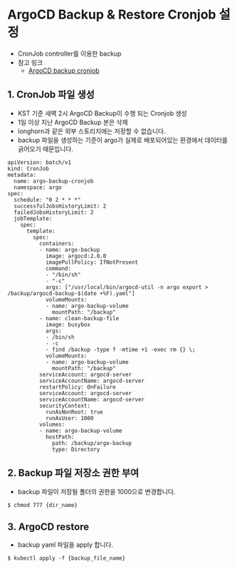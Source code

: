 # ArgoCD Backup & Restore Cronjob 설정
- CronJob controller를 이용한 backup
- 참고 링크
  - [ArgoCD backup cronjob](https://www.jacobbaek.com/1244)

## 1. CronJob 파일 생성
-   KST 기준 새벽 2시 ArgoCD Backup이 수행 되는 Cronjob 생성
-   1일 이상 지난 ArgoCD Backup 본은 삭제
-   longhorn과 같은 외부 스토리지에는 저장할 수 없습니다. 
  - backup 파일을 생성하는 기준이 argo가 실제로 배포되어있는 환경에서 데이터를 긁어오기 때문입니다.
 
```
apiVersion: batch/v1
kind: CronJob
metadata:
  name: argo-backup-cronjob
  namespace: argo
spec:
  schedule: "0 2 * * *"
  successfulJobsHistoryLimit: 2
  failedJobsHistoryLimit: 2 
  jobTemplate:
    spec:
      template:
        spec:
          containers:
          - name: argo-backup
            image: argocd:2.0.0
            imagePullPolicy: IfNotPresent
            command:
            - "/bin/sh"
            - "-c"
            args: ["/usr/local/bin/argocd-util -n argo export > /backup/argocd-backup-$(date +%F).yaml"]
            volumeMounts:
            - name: argo-backup-volume
              mountPath: "/backup"
          - name: clean-backup-file
            image: busybox
            args:
            - /bin/sh
            - -c
            - find /backup -type f -mtime +1 -exec rm {} \;
            volumeMounts:
            - name: argo-backup-volume
              mountPath: "/backup"
          serviceAccount: argocd-server
          serviceAccountName: argocd-server
          restartPolicy: OnFailure
          serviceAccount: argocd-server
          serviceAccountName: argocd-server
          securityContext:
            runAsNonRoot: true
            runAsUser: 1000
          volumes:
          - name: argo-backup-volume
            hostPath:
              path: /backup/argo-backup
              type: Directory

```
## 2. Backup 파일 저장소 권한 부여
- backup 파일이 저장될 폴더의 권한을 1000으로 변경합니다.
```
$ chmod 777 {dir_name}
```
## 3. ArgoCD restore
- backup yaml 파일을 apply 합니다.
```
$ kubectl apply -f {backup_file_name}
```